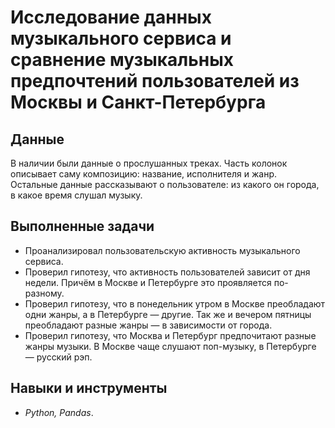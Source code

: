 # Исследование данных музыкального сервиса и сравнение музыкальных предпочтений пользователей из Москвы и Санкт-Петербурга

## Данные

В наличии были данные о прослушанных треках. Часть колонок описывает саму композицию: название, исполнителя и жанр. Остальные данные рассказывают о пользователе: из какого он города, в какое время слушал музыку.

## Выполненные задачи

* Проанализировал пользовательскую активность музыкального сервиса. 
* Проверил гипотезу, что активность пользователей зависит от дня недели. Причём в Москве и Петербурге это проявляется по-разному.
* Проверил гипотезу, что в понедельник утром в Москве преобладают одни жанры, а в Петербурге — другие. Так же и вечером пятницы преобладают разные жанры — в зависимости от города.
* Проверил гипотезу, что Москва и Петербург предпочитают разные жанры музыки. В Москве чаще слушают поп-музыку, в Петербурге — русский рэп.

## Навыки и инструменты

* *Python, Pandas*.
